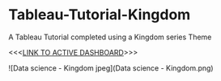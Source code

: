 # Tableau-Tutorial-Kingdom
A Tableau Tutorial completed using a Kingdom series Theme

<<<[LINK TO ACTIVE DASHBOARD](https://public.tableau.com/app/profile/henrico.pieterse/viz/Kingdom/Dashboard1?publish=yes)>>>


![Data science - Kingdom jpeg](Data science - Kingdom.png)

